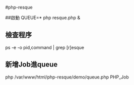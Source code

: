 #php-resque

##啟動
QUEUE=* php resque.php &

## 檢查程序
ps -e -o pid,command | grep [r]esque

## 新增Job進queue
php /var/www/html/php-resque/demo/queue.php PHP_Job